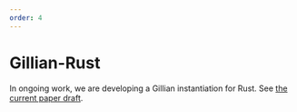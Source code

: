 ```yaml
---
order: 4
---
```


# Gillian-Rust

In ongoing work, we are developing a Gillian instantiation for Rust.
See [the current paper draft](https://arxiv.org/abs/2403.15122).
